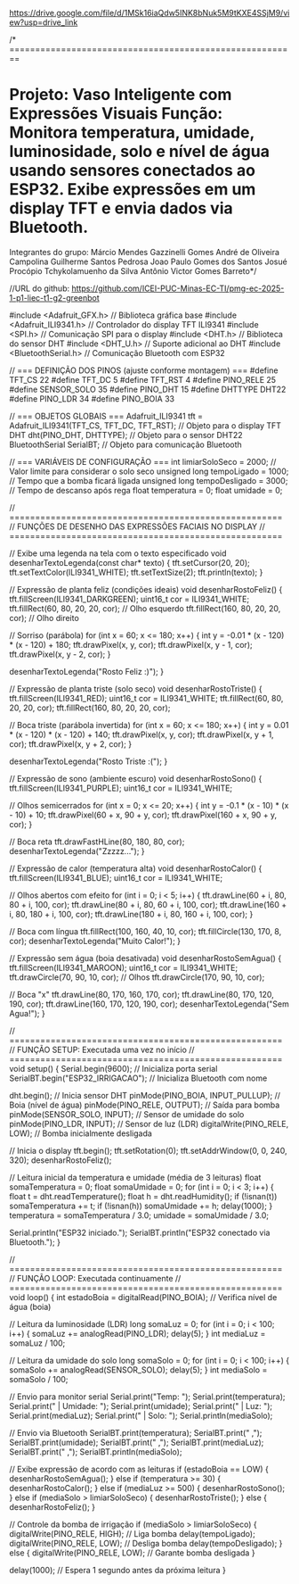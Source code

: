 https://drive.google.com/file/d/1MSk16iaQdw5INK8bNuk5M9tKXE4SSjM9/view?usp=drive_link

/* ========================================================
 
 Projeto: Vaso Inteligente com Expressões Visuais
 Função: Monitora temperatura, umidade, luminosidade, solo
 e nível de água usando sensores conectados ao ESP32.
 Exibe expressões em um display TFT e envia dados via Bluetooth.
 ========================================================


Integrantes do grupo:
Márcio Mendes Gazzinelli Gomes
André de Oliveira Campolina
Guilherme Santos Pedrosa
Joao Paulo Gomes dos Santos
Josué Procópio Tchykolamuenho da Silva Antônio
Victor Gomes Barreto*/


//URL do github: https://github.com/ICEI-PUC-Minas-EC-TI/pmg-ec-2025-1-p1-liec-t1-g2-greenbot


#include <Adafruit_GFX.h>         // Biblioteca gráfica base
#include <Adafruit_ILI9341.h>     // Controlador do display TFT ILI9341
#include <SPI.h>                  // Comunicação SPI para o display
#include <DHT.h>                  // Biblioteca do sensor DHT
#include <DHT_U.h>                // Suporte adicional ao DHT
#include <BluetoothSerial.h>      // Comunicação Bluetooth com ESP32


// === DEFINIÇÃO DOS PINOS (ajuste conforme montagem) ===
#define TFT_CS    22
#define TFT_DC    5
#define TFT_RST   4
#define PINO_RELE 25
#define SENSOR_SOLO 35
#define PINO_DHT 15
#define DHTTYPE DHT22
#define PINO_LDR 34
#define PINO_BOIA 33


// === OBJETOS GLOBAIS ===
Adafruit_ILI9341 tft = Adafruit_ILI9341(TFT_CS, TFT_DC, TFT_RST);  // Objeto para o display TFT
DHT dht(PINO_DHT, DHTTYPE);                                        // Objeto para o sensor DHT22
BluetoothSerial SerialBT;                                          // Objeto para comunicação Bluetooth


// === VARIÁVEIS DE CONFIGURAÇÃO ===
int limiarSoloSeco = 2000;         // Valor limite para considerar o solo seco
unsigned long tempoLigado = 1000;  // Tempo que a bomba ficará ligada
unsigned long tempoDesligado = 3000; // Tempo de descanso após rega
float temperatura = 0;
float umidade = 0;


// =====================================================
// FUNÇÕES DE DESENHO DAS EXPRESSÕES FACIAIS NO DISPLAY
// =====================================================


// Exibe uma legenda na tela com o texto especificado
void desenharTextoLegenda(const char* texto) {
  tft.setCursor(20, 20);
  tft.setTextColor(ILI9341_WHITE);
  tft.setTextSize(2);
  tft.println(texto);
}


// Expressão de planta feliz (condições ideais)
void desenharRostoFeliz() {
  tft.fillScreen(ILI9341_DARKGREEN);
  uint16_t cor = ILI9341_WHITE;
  tft.fillRect(60, 80, 20, 20, cor);   // Olho esquerdo
  tft.fillRect(160, 80, 20, 20, cor);  // Olho direito


  // Sorriso (parábola)
  for (int x = 60; x <= 180; x++) {
    int y = -0.01 * (x - 120) * (x - 120) + 180;
    tft.drawPixel(x, y, cor);
    tft.drawPixel(x, y - 1, cor);
    tft.drawPixel(x, y - 2, cor);
  }


  desenharTextoLegenda("Rosto Feliz :)");
}


// Expressão de planta triste (solo seco)
void desenharRostoTriste() {
  tft.fillScreen(ILI9341_RED);
  uint16_t cor = ILI9341_WHITE;
  tft.fillRect(60, 80, 20, 20, cor);
  tft.fillRect(160, 80, 20, 20, cor);


  // Boca triste (parábola invertida)
  for (int x = 60; x <= 180; x++) {
    int y = 0.01 * (x - 120) * (x - 120) + 140;
    tft.drawPixel(x, y, cor);
    tft.drawPixel(x, y + 1, cor);
    tft.drawPixel(x, y + 2, cor);
  }


  desenharTextoLegenda("Rosto Triste :(");
}


// Expressão de sono (ambiente escuro)
void desenharRostoSono() {
  tft.fillScreen(ILI9341_PURPLE);
  uint16_t cor = ILI9341_WHITE;


  // Olhos semicerrados
  for (int x = 0; x <= 20; x++) {
    int y = -0.1 * (x - 10) * (x - 10) + 10;
    tft.drawPixel(60 + x, 90 + y, cor);
    tft.drawPixel(160 + x, 90 + y, cor);
  }


  // Boca reta
  tft.drawFastHLine(80, 180, 80, cor);
  desenharTextoLegenda("Zzzzz...");
}


// Expressão de calor (temperatura alta)
void desenharRostoCalor() {
  tft.fillScreen(ILI9341_BLUE);
  uint16_t cor = ILI9341_WHITE;


  // Olhos abertos com efeito
  for (int i = 0; i < 5; i++) {
    tft.drawLine(60 + i, 80, 80 + i, 100, cor);
    tft.drawLine(80 + i, 80, 60 + i, 100, cor);
    tft.drawLine(160 + i, 80, 180 + i, 100, cor);
    tft.drawLine(180 + i, 80, 160 + i, 100, cor);
  }


  // Boca com língua
  tft.fillRect(100, 160, 40, 10, cor);
  tft.fillCircle(130, 170, 8, cor);
  desenharTextoLegenda("Muito Calor!");
}


// Expressão sem água (boia desativada)
void desenharRostoSemAgua() {
  tft.fillScreen(ILI9341_MAROON);
  uint16_t cor = ILI9341_WHITE;
  tft.drawCircle(70, 90, 10, cor);   // Olhos
  tft.drawCircle(170, 90, 10, cor);

  
  // Boca "x"
  tft.drawLine(80, 170, 160, 170, cor);
  tft.drawLine(80, 170, 120, 190, cor);
  tft.drawLine(160, 170, 120, 190, cor);
  desenharTextoLegenda("Sem Agua!");
}


// =====================================================
// FUNÇÃO SETUP: Executada uma vez no início
// =====================================================
void setup() {
  Serial.begin(9600);                    // Inicializa porta serial
  SerialBT.begin("ESP32_IRRIGACAO");     // Inicializa Bluetooth com nome


  dht.begin();                           // Inicia sensor DHT
  pinMode(PINO_BOIA, INPUT_PULLUP);      // Boia (nível de água)
  pinMode(PINO_RELE, OUTPUT);            // Saída para bomba
  pinMode(SENSOR_SOLO, INPUT);           // Sensor de umidade do solo
  pinMode(PINO_LDR, INPUT);              // Sensor de luz (LDR)
  digitalWrite(PINO_RELE, LOW);          // Bomba inicialmente desligada


  // Inicia o display
  tft.begin();
  tft.setRotation(0);
  tft.setAddrWindow(0, 0, 240, 320);
  desenharRostoFeliz();


  // Leitura inicial da temperatura e umidade (média de 3 leituras)
  float somaTemperatura = 0;
  float somaUmidade = 0;
  for (int i = 0; i < 3; i++) {
    float t = dht.readTemperature();
    float h = dht.readHumidity();
    if (!isnan(t)) somaTemperatura += t;
    if (!isnan(h)) somaUmidade += h;
    delay(1000);
  }
  temperatura = somaTemperatura / 3.0;
  umidade = somaUmidade / 3.0;


  Serial.println("ESP32 iniciado.");
  SerialBT.println("ESP32 conectado via Bluetooth.");
}


// =====================================================
// FUNÇÃO LOOP: Executada continuamente
// =====================================================
void loop() {
  int estadoBoia = digitalRead(PINO_BOIA);  // Verifica nível de água (boia)


  // Leitura da luminosidade (LDR)
  long somaLuz = 0;
  for (int i = 0; i < 100; i++) {
    somaLuz += analogRead(PINO_LDR);
    delay(5);
  }
  int mediaLuz = somaLuz / 100;


  // Leitura da umidade do solo
  long somaSolo = 0;
  for (int i = 0; i < 100; i++) {
    somaSolo += analogRead(SENSOR_SOLO);
    delay(5);
  }
  int mediaSolo = somaSolo / 100;


  // Envio para monitor serial
  Serial.print("Temp: "); Serial.print(temperatura);
  Serial.print(" | Umidade: "); Serial.print(umidade);
  Serial.print(" | Luz: "); Serial.print(mediaLuz);
  Serial.print(" | Solo: "); Serial.println(mediaSolo);


  // Envio via Bluetooth
  SerialBT.print(temperatura); SerialBT.print(" ,");
  SerialBT.print(umidade);     SerialBT.print(" ,");
  SerialBT.print(mediaLuz);    SerialBT.print(" ,");
  SerialBT.println(mediaSolo);


  // Exibe expressão de acordo com as leituras
  if (estadoBoia == LOW) {
    desenharRostoSemAgua();
  } else if (temperatura >= 30) {
    desenharRostoCalor();
  } else if (mediaLuz >= 500) {
    desenharRostoSono();
  } else if (mediaSolo > limiarSoloSeco) {
    desenharRostoTriste();
  } else {
    desenharRostoFeliz();
  }


  // Controle da bomba de irrigação
  if (mediaSolo > limiarSoloSeco) {
    digitalWrite(PINO_RELE, HIGH);    // Liga bomba
    delay(tempoLigado);
    digitalWrite(PINO_RELE, LOW);     // Desliga bomba
    delay(tempoDesligado);
  } else {
    digitalWrite(PINO_RELE, LOW);     // Garante bomba desligada
  }


  delay(1000);  // Espera 1 segundo antes da próxima leitura
}

